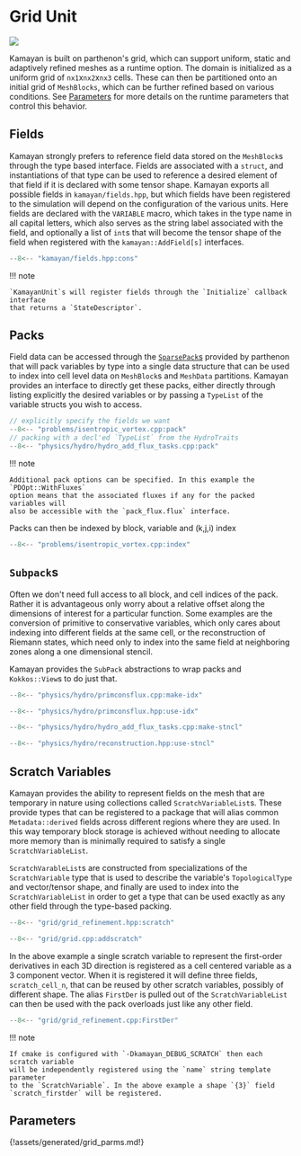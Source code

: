 # Grid Unit

![](assets/images/grid_initialization.svg)

Kamayan is built on parthenon's grid, which can support uniform, static
and adaptively refined meshes as a runtime option. The domain is initialized
as a uniform grid of `nx1`x`nx2`x`nx3` cells. These can then be
partitioned onto an initial grid of `MeshBlocks`, which can be further
refined based on various conditions. See [Parameters](#parameters) for more 
details on the runtime parameters that control this behavior.

## Fields

Kamayan strongly prefers to reference field data stored on the `MeshBlock`s through
the type based interface. Fields are associated with a `struct`, and instantiations
of that type can be used to reference a desired element of that field if it 
is declared with some tensor shape. Kamayan exports all possible fields in
`kamayan/fields.hpp`, but which fields have been registered to the simulation
will depend on the configuration of the various units. Here fields are declared
with the `VARIABLE` macro, which takes in the type name in all capital letters,
which also serves as the string label associated with the field, and optionally
a list of `int`s that will become the tensor shape of the field when registered
with the `kamayan::AddField[s]` interfaces.

```cpp title="kamayan/fields.hpp:cons"
--8<-- "kamayan/fields.hpp:cons"
```

!!! note

    `KamayanUnit`s will register fields through the `Initialize` callback interface
    that returns a `StateDescriptor`.

## Packs

Field data can be accessed through the [`SparsePack`s](https://parthenon-hpc-lab.github.io/parthenon/develop/src/sparse_packs.html#building-and-using-a-sparsepack)
provided by parthenon that will pack variables by type into a single data structure
that can be used to index into cell level data on `MeshBlock`s and `MeshData` 
partitions. Kamayan provides an interface to directly get these packs, either
directly through listing explicitly the desired variables or by passing a 
`TypeList` of the variable structs you wish to access.

```cpp title="problems/isentropic_vortex.cpp:pack<br>physics/hydro/hydro_add_flux_tasks.cpp:pack"
// explicitly specify the fields we want
--8<-- "problems/isentropic_vortex.cpp:pack"
// packing with a decl'ed `TypeList` from the HydroTraits
--8<-- "physics/hydro/hydro_add_flux_tasks.cpp:pack"
```

!!! note
    
    Additional pack options can be specified. In this example the `PDOpt::WithFluxes`
    option means that the associated fluxes if any for the packed variables will
    also be accessible with the `pack_flux.flux` interface.

Packs can then be indexed by block, variable and (k,j,i) index

```cpp title="problems/isentropic_vortex.cpp:index"
--8<-- "problems/isentropic_vortex.cpp:index"
```

## `Subpack`s

Often we don't need full access to all block, and cell indices of the pack. Rather
it is advantageous only worry about a relative offset along the dimensions of interest
for a particular function. Some examples are the conversion of primitive to 
conservative variables, which only cares about indexing into different fields at the
same cell, or the reconstruction of Riemann states, which need only to index
into the same field at neighboring zones along a one dimensional stencil. 

Kamayan provides the `SubPack` abstractions to wrap packs and
`Kokkos::View`s to do just that.

```cpp title="physics/hydro/primconsflux.cpp:make-idx"
--8<-- "physics/hydro/primconsflux.cpp:make-idx"
```
```cpp title="physics/hydro/primconsflux.hpp:use-idx"
--8<-- "physics/hydro/primconsflux.hpp:use-idx"
```

```cpp title="physics/hydro/hydro_add_flux_tasks.cpp:make-stncl"
--8<-- "physics/hydro/hydro_add_flux_tasks.cpp:make-stncl"
```

```cpp title="physics/hydro/reconstruction.hpp:use-stncl"
--8<-- "physics/hydro/reconstruction.hpp:use-stncl"
```

## Scratch Variables

Kamayan provides the ability to represent fields on the mesh that are temporary
in nature using collections called `ScratchVariableList`s. These provide types that
can be registered to a package that will alias common `Metadata::derived` fields 
across different regions where they are used. In this way temporary block storage is 
achieved without needing to allocate more memory than is minimally required to
satisfy a single `ScratchVariableList`.

`ScratchVarableList`s are constructed from specializations of the `ScratchVariable` 
type that is used to describe the variable's `TopologicalType` and vector/tensor shape,
and finally are used to index into the `ScratchVariableList` in order to get a type
that can be used exactly as any other field through the type-based packing.

```cpp title="grid/grid_refinement.hpp:scratch"
--8<-- "grid/grid_refinement.hpp:scratch"
```
```cpp title="grid/grid.cpp:addscratch"
--8<-- "grid/grid.cpp:addscratch"
```

In the above example a single scratch variable to represent the first-order
derivatives in each 3D direction is registered as a cell centered variable as a 
3 component vector. When it is registered it will define three fields, 
`scratch_cell_n`, that can be reused by other scratch variables, possibly of different
shape.
The alias `FirstDer` is pulled out of the `ScratchVariableList` can then be used with the pack overloads just like any other field.

```cpp title="grid/grid_refinement.cpp:FirstDer"
--8<-- "grid/grid_refinement.cpp:FirstDer"
```

!!! note

    If cmake is configured with `-Dkamayan_DEBUG_SCRATCH` then each scratch variable
    will be independently registered using the `name` string template parameter
    to the `ScratchVariable`. In the above example a shape `{3}` field 
    `scratch_firstder` will be registered.


## Parameters
{!assets/generated/grid_parms.md!}

